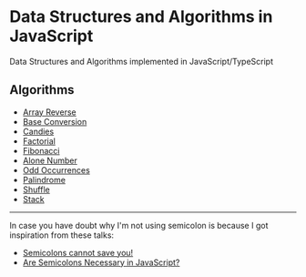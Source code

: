 # Data Structures and Algorithms in JavaScript

Data Structures and Algorithms implemented in JavaScript/TypeScript

## Algorithms

- [Array Reverse](array-reverse)
- [Base Conversion](base-conversion)
- [Candies](candies)
- [Factorial](factorial)
- [Fibonacci](fibonacci)
- [Alone Number](number-alone)
- [Odd Occurrences](odd-occurences)
- [Palindrome](palindrome)
- [Shuffle](shuffle)
- [Stack](stack)


---
In case you have doubt why I'm not using semicolon is because I got inspiration from these talks: 

- [Semicolons cannot save you!](https://www.youtube.com/watch?v=Qlr-FGbhKaI)
- [Are Semicolons Necessary in JavaScript?](https://www.youtube.com/watch?v=gsfbh17Ax9I)
